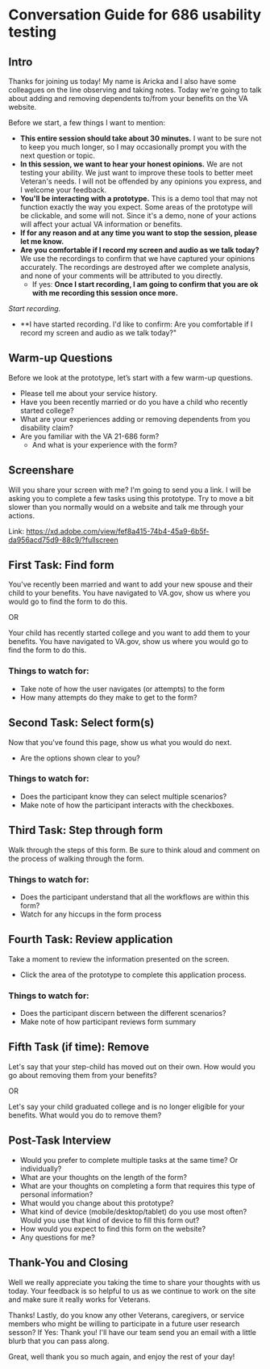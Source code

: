 # Conversation Guide for 686 usability testing 

## Intro

Thanks for joining us today! My name is Aricka and I also have some colleagues on the line observing and taking notes. Today we're going to talk about adding and removing dependents to/from your benefits on the VA website. 

Before we start, a few things I want to mention:

- **This entire session should take about 30 minutes.** I want to be sure not to keep you much longer, so I may occasionally prompt you with the next question or topic.
- **In this session, we want to hear your honest opinions.** We are not testing your ability. We just want to improve these tools to better meet Veteran's needs. I will not be offended by any opinions you express, and I welcome your feedback.
- **You'll be interacting with a prototype.** This is a demo tool that may not function exactly the way you expect. Some areas of the prototype will be clickable, and some will not. Since it's a demo, none of your actions will affect your actual VA information or benefits.
- **If for any reason and at any time you want to stop the session, please let me know.** 
- **Are you comfortable if I record my screen and audio as we talk today?** We use the recordings to confirm that we have captured your opinions accurately. The recordings are destroyed after we complete analysis, and none of your comments will be attributed to you directly. 
    - If yes: **Once I start recording, I am going to confirm that you are ok with me recording this session once more.** 

*Start recording.*

- **I have started recording. I'd like to confirm: Are you comfortable if I record my screen and audio as we talk today?" 

## Warm-up Questions

Before we look at the prototype, let’s start with a few warm-up questions.

- Please tell me about your service history.
- Have you been recently married or do you have a child who recently started college?
- What are your experiences adding or removing dependents from you disability claim?
- Are you familiar with the VA 21-686 form? 
    - And what is your experience with the form?

## Screenshare
Will you share your screen with me? I'm going to send you a link. I will be asking you to complete a few tasks using this prototype. Try to move a bit slower than you normally would on a website and talk me through your actions.

Link: https://xd.adobe.com/view/fef8a415-74b4-45a9-6b5f-da956acd75d9-88c9/?fullscreen

## First Task: Find form

You've recently been married and want to add your new spouse and their child to your benefits. You have navigated to VA.gov, show us where you would go to find the form to do this.

OR

Your child has recently started college and you want to add them to your benefits. You have navigated to VA.gov, show us where you would go to find the form to do this.

### Things to watch for:
- Take note of how the user navigates (or attempts) to the form
- How many attempts do they make to get to the form?

## Second Task: Select form(s)
Now that you've found this page, show us what you would do next.
- Are the options shown clear to you?

### Things to watch for:
- Does the participant know they can select multiple scenarios?
- Make note of how the participant interacts with the checkboxes.

## Third Task: Step through form

Walk through the steps of this form. Be sure to think aloud and comment on the process of walking through the form.

### Things to watch for:

- Does the participant understand that all the workflows are within this form? 
- Watch for any hiccups in the form process

## Fourth Task: Review application

Take a moment to review the information presented on the screen. 
- Click the area of the prototype to complete this application process.

### Things to watch for:

- Does the participant discern between the different scenarios?
- Make note of how participant reviews form summary

## Fifth Task (if time): Remove

Let's say that your step-child has moved out on their own. How would you go about removing them from your benefits?

OR

Let's say your child graduated college and is no longer eligible for your benefits. What would you do to remove them?

## Post-Task Interview
- Would you prefer to complete multiple tasks at the same time? Or individually?
- What are your thoughts on the length of the form? 
- What are your thoughts on completing a form that requires this type of personal information?
- What would you change about this prototype?
- What kind of device (mobile/desktop/tablet) do you use most often? Would you use that kind of device to fill this form out?
- How would you expect to find this form on the website?
- Any questions for me? 

## Thank-You and Closing 

Well we really appreciate you taking the time to share your thoughts with us today. Your feedback is so helpful to us as we continue to work on the site and make sure it really works for Veterans.

Thanks! Lastly, do you know any other Veterans, caregivers, or service members who might be willing to participate in a future user research sesson? 
    If Yes: Thank you! I'll have our team send you an email with a little blurb that you can pass along. 

Great, well thank you so much again, and enjoy the rest of your day!
